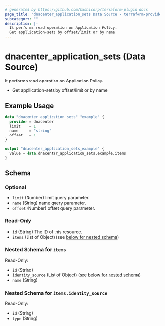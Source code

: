 ```yaml
---
# generated by https://github.com/hashicorp/terraform-plugin-docs
page_title: "dnacenter_application_sets Data Source - terraform-provider-dnacenter"
subcategory: ""
description: |-
  It performs read operation on Application Policy.
  Get appllication-sets by offset/limit or by name
---
```


# dnacenter_application_sets (Data Source)

It performs read operation on Application Policy.

- Get appllication-sets by offset/limit or by name

## Example Usage

```terraform
data "dnacenter_application_sets" "example" {
  provider = dnacenter
  limit    = 1
  name     = "string"
  offset   = 1
}

output "dnacenter_application_sets_example" {
  value = data.dnacenter_application_sets.example.items
}
```

<!-- schema generated by tfplugindocs -->
## Schema

### Optional

- `limit` (Number) limit query parameter.
- `name` (String) name query parameter.
- `offset` (Number) offset query parameter.

### Read-Only

- `id` (String) The ID of this resource.
- `items` (List of Object) (see [below for nested schema](#nestedatt--items))

<a id="nestedatt--items"></a>
### Nested Schema for `items`

Read-Only:

- `id` (String)
- `identity_source` (List of Object) (see [below for nested schema](#nestedobjatt--items--identity_source))
- `name` (String)

<a id="nestedobjatt--items--identity_source"></a>
### Nested Schema for `items.identity_source`

Read-Only:

- `id` (String)
- `type` (String)
